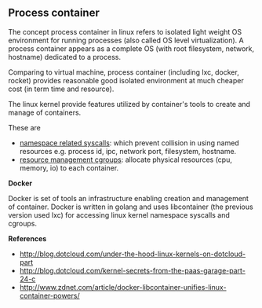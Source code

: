 ## Process container

The concept process container in linux refers to isolated light weight OS environment for running processes (also called OS level virtualization). A process container appears as a complete OS (with root filesystem, network, hostname) dedicated to a process. 

Comparing to virtual machine, process container (including lxc, docker, rocket) provides reasonable good isolated environment at much cheaper cost (in term time and resource).

The linux kernel provide features utilized by container's tools to create and manage of containers.

These are

* [namespace related syscalls](http://man7.org/linux/man-pages/man7/namespaces.7.html): which prevent collision in using named resources e.g. process id, ipc, network port, filesystem, hostname.
* [resource management cgroups](http://en.wikipedia.org/wiki/Cgroups): allocate physical resources (cpu, memory, io) to each container.

**Docker**

Docker is set of tools an infrastructure enabling creation and management of container. Docker is written in golang and uses libcontainer (the previous version used lxc) for accessing linux kernel namespace syscalls and cgroups.

**References**

* http://blog.dotcloud.com/under-the-hood-linux-kernels-on-dotcloud-part
* http://blog.dotcloud.com/kernel-secrets-from-the-paas-garage-part-24-c
* http://www.zdnet.com/article/docker-libcontainer-unifies-linux-container-powers/

